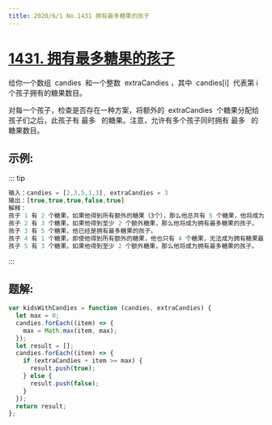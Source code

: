 ```yaml
---
title: 2020/6/1 No.1431 拥有最多糖果的孩子
---
```


# [1431. 拥有最多糖果的孩子](https://leetcode-cn.com/problems/kids-with-the-greatest-number-of-candies/)

给你一个数组  candies  和一个整数  extraCandies ，其中  candies[i]  代表第 i 个孩子拥有的糖果数目。

对每一个孩子，检查是否存在一种方案，将额外的  extraCandies  个糖果分配给孩子们之后，此孩子有 最多   的糖果。注意，允许有多个孩子同时拥有 最多   的糖果数目。

## 示例:

::: tip

```js
输入：candies = [2,3,5,1,3], extraCandies = 3
输出：[true,true,true,false,true]
解释：
孩子 1 有 2 个糖果，如果他得到所有额外的糖果（3个），那么他总共有 5 个糖果，他将成为拥有最多糖果的孩子。
孩子 2 有 3 个糖果，如果他得到至少 2 个额外糖果，那么他将成为拥有最多糖果的孩子。
孩子 3 有 5 个糖果，他已经是拥有最多糖果的孩子。
孩子 4 有 1 个糖果，即使他得到所有额外的糖果，他也只有 4 个糖果，无法成为拥有糖果最多的孩子。
孩子 5 有 3 个糖果，如果他得到至少 2 个额外糖果，那么他将成为拥有最多糖果的孩子。

```

:::

## 题解:

```js
var kidsWithCandies = function (candies, extraCandies) {
  let max = 0;
  candies.forEach((item) => {
    max = Math.max(item, max);
  });
  let result = [];
  candies.forEach((item) => {
    if (extraCandies + item >= max) {
      result.push(true);
    } else {
      result.push(false);
    }
  });
  return result;
};
```
